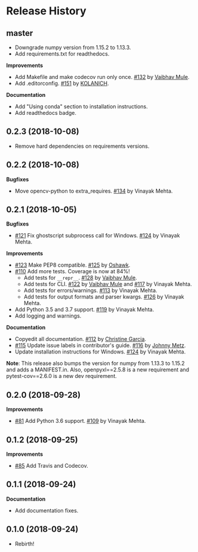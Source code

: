 Release History
===============

master
------

* Downgrade numpy version from 1.15.2 to 1.13.3.
* Add requirements.txt for readthedocs.

**Improvements**

* Add Makefile and make codecov run only once. [#132](https://github.com/socialcopsdev/camelot/pull/132) by [Vaibhav Mule](https://github.com/vaibhavmule).
* Add .editorconfig. [#151](https://github.com/socialcopsdev/camelot/pull/151) by [KOLANICH](https://github.com/KOLANICH).

**Documentation**

* Add "Using conda" section to installation instructions.
* Add readthedocs badge.

0.2.3 (2018-10-08)
------------------

* Remove hard dependencies on requirements versions.

0.2.2 (2018-10-08)
------------------

**Bugfixes**

* Move opencv-python to extra\_requires. [#134](https://github.com/socialcopsdev/camelot/pull/134) by Vinayak Mehta.

0.2.1 (2018-10-05)
------------------

**Bugfixes**

* [#121](https://github.com/socialcopsdev/camelot/issues/121) Fix ghostscript subprocess call for Windows. [#124](https://github.com/socialcopsdev/camelot/pull/124) by Vinayak Mehta.

**Improvements**

* [#123](https://github.com/socialcopsdev/camelot/issues/123) Make PEP8 compatible. [#125](https://github.com/socialcopsdev/camelot/pull/125) by [Oshawk](https://github.com/Oshawk).
* [#110](https://github.com/socialcopsdev/camelot/issues/110) Add more tests. Coverage is now at 84%!
    * Add tests for `__repr__`. [#128](https://github.com/socialcopsdev/camelot/pull/128) by [Vaibhav Mule](https://github.com/vaibhavmule).
    * Add tests for CLI. [#122](https://github.com/socialcopsdev/camelot/pull/122) by [Vaibhav Mule](https://github.com/vaibhavmule) and [#117](https://github.com/socialcopsdev/camelot/pull/117) by Vinayak Mehta.
    * Add tests for errors/warnings. [#113](https://github.com/socialcopsdev/camelot/pull/113) by Vinayak Mehta.
    * Add tests for output formats and parser kwargs. [#126](https://github.com/socialcopsdev/camelot/pull/126) by Vinayak Mehta.
* Add Python 3.5 and 3.7 support. [#119](https://github.com/socialcopsdev/camelot/pull/119) by Vinayak Mehta.
* Add logging and warnings.

**Documentation**

* Copyedit all documentation. [#112](https://github.com/socialcopsdev/camelot/pull/112) by [Christine Garcia](https://github.com/christinegarcia).
* [#115](https://github.com/socialcopsdev/camelot/issues/115) Update issue labels in contributor's guide. [#116](https://github.com/socialcopsdev/camelot/pull/116) by [Johnny Metz](https://github.com/johnnymetz).
* Update installation instructions for Windows. [#124](https://github.com/socialcopsdev/camelot/pull/124) by Vinayak Mehta.

**Note**: This release also bumps the version for numpy from 1.13.3 to 1.15.2 and adds a MANIFEST.in. Also, openpyxl==2.5.8 is a new requirement and pytest-cov==2.6.0 is a new dev requirement.

0.2.0 (2018-09-28)
------------------

**Improvements**

* [#81](https://github.com/socialcopsdev/camelot/issues/81) Add Python 3.6 support. [#109](https://github.com/socialcopsdev/camelot/pull/109) by Vinayak Mehta.

0.1.2 (2018-09-25)
------------------

**Improvements**

* [#85](https://github.com/socialcopsdev/camelot/issues/85) Add Travis and Codecov.

0.1.1 (2018-09-24)
------------------

**Documentation**

* Add documentation fixes.

0.1.0 (2018-09-24)
------------------

* Rebirth!
